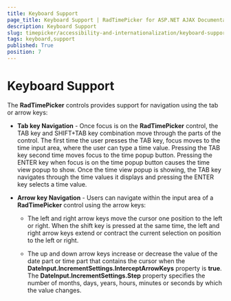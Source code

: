 ```yaml
---
title: Keyboard Support
page_title: Keyboard Support | RadTimePicker for ASP.NET AJAX Documentation
description: Keyboard Support
slug: timepicker/accessibility-and-internationalization/keyboard-support
tags: keyboard,support
published: True
position: 7
---
```


# Keyboard Support


The **RadTimePicker** controls provides support for navigation using the tab or arrow keys:


* **Tab key Navigation** - Once focus is on the **RadTimePicker** control, the TAB key and SHIFT+TAB key combination move through the parts of the control. The first time the user presses the TAB key, focus moves to the time input area, where the user can type a time value. Pressing the TAB key second time moves focus to the time popup button. Pressing the ENTER key when focus is on the time popup button causes the time view popup to show. Once the time view popup is showing, the TAB key navigates through the time values it displays and pressing the ENTER key selects a time value. 

* **Arrow key Navigation** - Users can navigate within the input area of a **RadTimePicker** control using the arrow keys:

    * The left and right arrow keys move the cursor one position to the left or right. When the shift key is pressed at the same time, the left and right arrow keys extend or contract the current selection on position to the left or right.

    * The up and down arrow keys increase or decrease the value of the date part or time part that contains the cursor when the **DateInput.IncrementSettings.InterceptArrowKeys** property is **true**. The **DateInput.IncrementSettings.Step** property specifies the number of months, days, years, hours, minutes or seconds by which the value changes.


